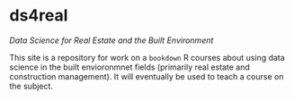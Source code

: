 # ds4real
*Data Science for Real Estate and the Built Environment*

This site is a repository for work on a ```bookdown``` R courses about using data science in the built envioronmnet fields (primarily real estate and construction management).  It will eventually be used to teach a course on the subject.

